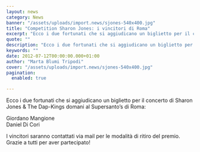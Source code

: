 ```yaml
---
layout: news
category: News
banner: "/assets/uploads/import.news/sjones-540x400.jpg"
title: "Competition Sharon Jones: i vincitori di Roma"
excerpt: "Ecco i due fortunati che si aggiudicano un biglietto per il concerto di Sharon Jones & The Dap-Kings domani al Supersanto’s di Roma: Giordano Mangione Daniel Di Cori I vincitori saranno contattati via mail per le modalità di ritiro del premio. Grazie a tutti per aver partecipato!"
quote: ""
description: "Ecco i due fortunati che si aggiudicano un biglietto per il concerto di Sharon Jones & The Dap-Kings domani al Supersanto’s di Roma: Giordano Mangione Daniel Di Cori I vincitori saranno contattati via mail per le modalità di ritiro del premio. Grazie a tutti per aver partecipato!"
keywords: ""
date: 2012-07-12T00:00:00.000+01:00
author: "Marta Blumi Tripodi"
cover: "/assets/uploads/import.news/sjones-540x400.jpg"
pagination:
  enabled: true

---
```


Ecco i due fortunati che si aggiudicano un biglietto per il concerto di Sharon Jones & The Dap-Kings domani al Supersanto’s di Roma:

Giordano Mangione  
Daniel Di Cori

I vincitori saranno contattati via mail per le modalità di ritiro del premio. Grazie a tutti per aver partecipato!